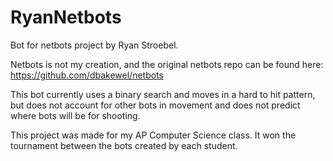 # RyanNetbots
Bot for netbots project by Ryan Stroebel.

Netbots is not my creation, and the original netbots repo can be found here: https://github.com/dbakewel/netbots 

This bot currently uses a binary search and moves in a hard to hit pattern, but does not account for other bots in movement and does not predict where bots will be for shooting.

This project was made for my AP Computer Science class. It won the tournament between the bots created by each student.
